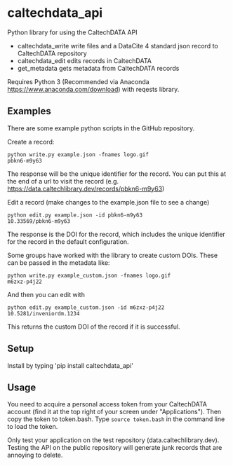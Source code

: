# caltechdata_api

Python library for using the CaltechDATA API

- caltechdata_write write files and a DataCite 4 standard json record to CaltechDATA repository
- caltechdata_edit edits records in CaltechDATA
- get_metadata gets metadata from CaltechDATA records

Requires Python 3 (Recommended via Anaconda https://www.anaconda.com/download) with reqests library.

## Examples

There are some example python scripts in the GitHub repository.

Create a record:

```shell
python write.py example.json -fnames logo.gif
pbkn6-m9y63
```
The response will be the unique identifier for the record. You can put this at
the end of a url to visit the record (e.g.
https://data.caltechlibrary.dev/records/pbkn6-m9y63)

Edit a record (make changes to the example.json file to see a change)
```
python edit.py example.json -id pbkn6-m9y63
10.33569/pbkn6-m9y63
```
The response is the DOI for the record, which includes the unique identifier
for the record in the default configuration.

Some groups have worked with the library to create custom DOIs. These can be
passed in the metadata like:

```shell
python write.py example_custom.json -fnames logo.gif
m6zxz-p4j22
```

And then you can edit with
```
python edit.py example_custom.json -id m6zxz-p4j22
10.5281/inveniordm.1234
```

This returns the custom DOI of the record if it is successful.

## Setup 

Install by typing 'pip install caltechdata_api'

## Usage

You need to acquire a personal access token from your CaltechDATA account
(find it at the top right of your screen under "Applications").
Then copy the token to token.bash.  Type `source token.bash` in 
the command line to load the token.  

Only test your application on the test repository (data.caltechlibrary.dev).  Testing the API on the public 
repository will generate junk records that are annoying to delete.

